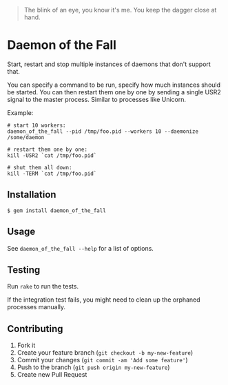> The blink of an eye, you know it's me.
> You keep the dagger close at hand.

# Daemon of the Fall

Start, restart and stop multiple instances of daemons that don't support that.

You can specify a command to be run, specify how much instances should be
started. You can then restart them one by one by sending a single USR2 signal
to the master process. Similar to processes like Unicorn.

Example:

    # start 10 workers:
    daemon_of_the_fall --pid /tmp/foo.pid --workers 10 --daemonize /some/daemon

    # restart them one by one:
    kill -USR2 `cat /tmp/foo.pid`

    # shut them all down:
    kill -TERM `cat /tmp/foo.pid`

## Installation

    $ gem install daemon_of_the_fall

## Usage

See `daemon_of_the_fall --help` for a list of options.

## Testing

Run `rake` to run the tests.

If the integration test fails, you might need to clean up the orphaned
processes manually.

## Contributing

1. Fork it
2. Create your feature branch (`git checkout -b my-new-feature`)
3. Commit your changes (`git commit -am 'Add some feature'`)
4. Push to the branch (`git push origin my-new-feature`)
5. Create new Pull Request
